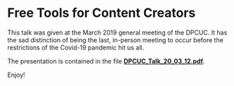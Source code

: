# Free Tools for Content Creators

This talk was given at the March 2019 general meeting of the DPCUC. It has
the sad distinction of being the last, in-person meeting to occur before
the restrictions of the Covid-19 pandemic hit us all.

The presentation is contained in the file [**DPCUC_Talk_20_03_12.pdf**](./DPCUC_Talk_20_03_12.pdf).

Enjoy!
